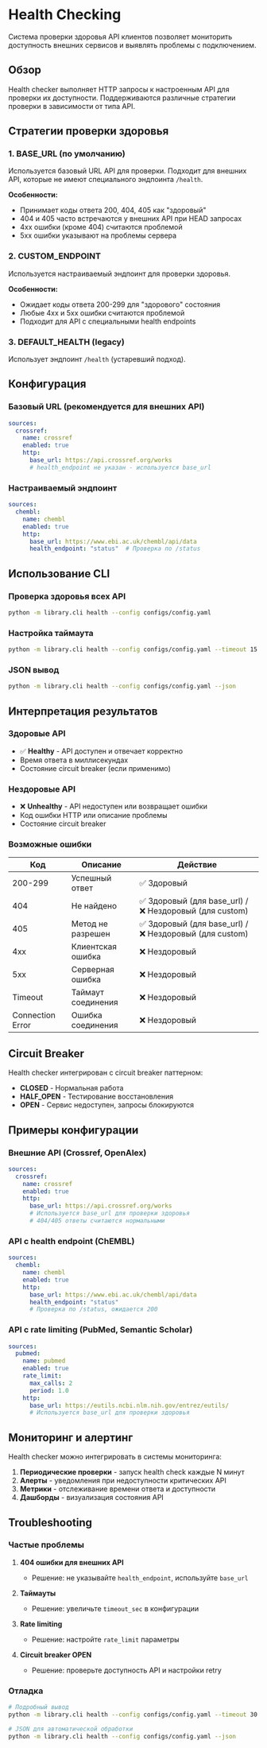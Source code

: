 # Health Checking

Система проверки здоровья API клиентов позволяет мониторить доступность внешних сервисов и выявлять проблемы с подключением.

## Обзор

Health checker выполняет HTTP запросы к настроенным API для проверки их доступности. Поддерживаются различные стратегии проверки в зависимости от типа API.

## Стратегии проверки здоровья

### 1. BASE_URL (по умолчанию)
Используется базовый URL API для проверки. Подходит для внешних API, которые не имеют специального эндпоинта `/health`.

**Особенности:**
- Принимает коды ответа 200, 404, 405 как "здоровый"
- 404 и 405 часто встречаются у внешних API при HEAD запросах
- 4xx ошибки (кроме 404) считаются проблемой
- 5xx ошибки указывают на проблемы сервера

### 2. CUSTOM_ENDPOINT
Используется настраиваемый эндпоинт для проверки здоровья.

**Особенности:**
- Ожидает коды ответа 200-299 для "здорового" состояния
- Любые 4xx и 5xx ошибки считаются проблемой
- Подходит для API с специальными health endpoints

### 3. DEFAULT_HEALTH (legacy)
Использует эндпоинт `/health` (устаревший подход).

## Конфигурация

### Базовый URL (рекомендуется для внешних API)

```yaml
sources:
  crossref:
    name: crossref
    enabled: true
    http:
      base_url: https://api.crossref.org/works
      # health_endpoint не указан - используется base_url
```

### Настраиваемый эндпоинт

```yaml
sources:
  chembl:
    name: chembl
    enabled: true
    http:
      base_url: https://www.ebi.ac.uk/chembl/api/data
      health_endpoint: "status"  # Проверка по /status
```

## Использование CLI

### Проверка здоровья всех API

```bash
python -m library.cli health --config configs/config.yaml
```

### Настройка таймаута

```bash
python -m library.cli health --config configs/config.yaml --timeout 15.0
```

### JSON вывод

```bash
python -m library.cli health --config configs/config.yaml --json
```

## Интерпретация результатов

### Здоровые API
- ✅ **Healthy** - API доступен и отвечает корректно
- Время ответа в миллисекундах
- Состояние circuit breaker (если применимо)

### Нездоровые API
- ❌ **Unhealthy** - API недоступен или возвращает ошибки
- Код ошибки HTTP или описание проблемы
- Состояние circuit breaker

### Возможные ошибки

| Код | Описание | Действие |
|-----|----------|----------|
| 200-299 | Успешный ответ | ✅ Здоровый |
| 404 | Не найдено | ✅ Здоровый (для base_url) / ❌ Нездоровый (для custom) |
| 405 | Метод не разрешен | ✅ Здоровый (для base_url) / ❌ Нездоровый (для custom) |
| 4xx | Клиентская ошибка | ❌ Нездоровый |
| 5xx | Серверная ошибка | ❌ Нездоровый |
| Timeout | Таймаут соединения | ❌ Нездоровый |
| Connection Error | Ошибка соединения | ❌ Нездоровый |

## Circuit Breaker

Health checker интегрирован с circuit breaker паттерном:

- **CLOSED** - Нормальная работа
- **HALF_OPEN** - Тестирование восстановления
- **OPEN** - Сервис недоступен, запросы блокируются

## Примеры конфигурации

### Внешние API (Crossref, OpenAlex)

```yaml
sources:
  crossref:
    name: crossref
    enabled: true
    http:
      base_url: https://api.crossref.org/works
      # Используется base_url для проверки здоровья
      # 404/405 ответы считаются нормальными
```

### API с health endpoint (ChEMBL)

```yaml
sources:
  chembl:
    name: chembl
    enabled: true
    http:
      base_url: https://www.ebi.ac.uk/chembl/api/data
      health_endpoint: "status"
      # Проверка по /status, ожидается 200
```

### API с rate limiting (PubMed, Semantic Scholar)

```yaml
sources:
  pubmed:
    name: pubmed
    enabled: true
    rate_limit:
      max_calls: 2
      period: 1.0
    http:
      base_url: https://eutils.ncbi.nlm.nih.gov/entrez/eutils/
      # Используется base_url для проверки здоровья
```

## Мониторинг и алертинг

Health checker можно интегрировать в системы мониторинга:

1. **Периодические проверки** - запуск health check каждые N минут
2. **Алерты** - уведомления при недоступности критических API
3. **Метрики** - отслеживание времени ответа и доступности
4. **Дашборды** - визуализация состояния API

## Troubleshooting

### Частые проблемы

1. **404 ошибки для внешних API**
   - Решение: не указывайте `health_endpoint`, используйте `base_url`

2. **Таймауты**
   - Решение: увеличьте `timeout_sec` в конфигурации

3. **Rate limiting**
   - Решение: настройте `rate_limit` параметры

4. **Circuit breaker OPEN**
   - Решение: проверьте доступность API и настройки retry

### Отладка

```bash
# Подробный вывод
python -m library.cli health --config configs/config.yaml --timeout 30.0

# JSON для автоматической обработки
python -m library.cli health --config configs/config.yaml --json
```
